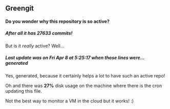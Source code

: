 ## Greengit

#### Do you wonder why this repository is so active?

##### After all it has 27633 commits!

But is it *really* active? Well...

##### Last update was on Fri Apr 8 at 5:25:17 when those lines were... generated

Yes, generated, because it certainly helps a lot to have such an active repo!

Oh and there was **27%** disk usage on the machine
where there is the cron updating this file.

Not the best way to monitor a VM in the cloud but it works! :)
